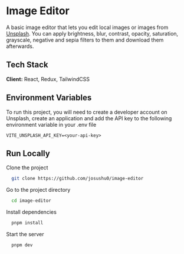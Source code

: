 
# Image Editor

A basic image editor that lets you edit local images or images from [Unsplash](https://unsplash.com). You can apply brightness, blur, contrast, opacity, saturation, grayscale, negative and sepia filters to them and download them afterwards.


## Tech Stack

**Client:** React, Redux, TailwindCSS

## Environment Variables

To run this project, you will need to create a developer account on Unsplash, create an application and add the API key to the following environment variable in your .env file

`VITE_UNSPLASH_API_KEY=<your-api-key>`




## Run Locally

Clone the project

```bash
  git clone https://github.com/josushu0/image-editor
```

Go to the project directory

```bash
  cd image-editor
```

Install dependencies

```bash
  pnpm install
```

Start the server

```bash
  pnpm dev
```


